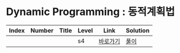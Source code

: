 # Dynamic Programming : 동적계획법

| Index | Number | Title            | Level | Link                                              | Solution                                                                            |
| ----- | ------ | ---------------- | ----- | ------------------------------------------------- | ----------------------------------------------------------------------------------- |
|      |    |              | s4    | [바로가기]()  | [풀이]()  |

